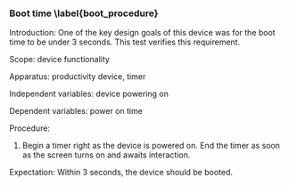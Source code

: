 ### Boot time \label{boot_procedure}
Introduction: One of the key design goals of this device was for the boot time to be under 3 seconds. This test verifies this requirement.

Scope: device functionality

Apparatus: productivity device, timer

Independent variables: device powering on

Dependent variables: power on time

Procedure:

1. Begin a timer right as the device is powered on. End the timer as soon as the screen turns on and awaits interaction.

Expectation: Within 3 seconds, the device should be booted.
